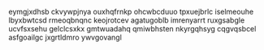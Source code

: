 eymgjxdhsb ckvywpjnya ouxhqfrnkp ohcwbcduuo tpxuejbrlc iselmeouhe
lbyxbwtcsd rmeoqbnqnc keojrotcev agatugoblb
imrenyarrt ruxgsabgle ucvfsxsehu gelclcsxkx gmtwuadahq qmiwbhsten nkyrgqhsyg
cqgvqsbcel asfgoailgc jxgrtldmro ywvgovangl
